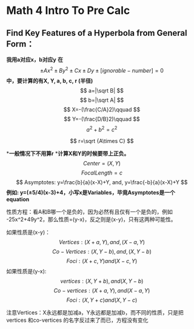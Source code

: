 # Math 4 Intro To Pre Calc

## Find Key Features of a Hyperbola from General Form：
**我用a对应x，b对应y**
**在**
$$
± Ax^2 ± By^2 ± Cx ± Dy ± [ignorable-number] = 0
$$
**中，要计算的有X, Y, a, b, c, r (半径)**
$$
a=|\sqrt B|
$$
$$
b=|\sqrt A|
$$
$$
X=-(\frac{C/A}2)\qquad
$$
$$
Y=-(\frac{D/B}2)\qquad
$$
$$
a^2+b^2=c^2
$$

$$
r=\sqrt {A\times C}
$$

***一般情况下不用算r**
***计算X和Y的时候要带上正负。**
$$
Center = (X, Y)
$$
$$
FocalLength = c
$$
$$
Asymptotes: y=\frac{b}{a}(x-X)+Y, and, y=\frac{-b}{a}(x-X)+Y
$$
**例如: y=(±5/4)(x-3)+4，小写x是Variables，毕竟Asymptotes是一个equation**

性质方程：看A和B哪一个是负的，因为必然有且仅有一个是负的，例如 -25x^2+49y^2，那么性质=(y-x)，反之则是(x-y)，只有这两种可能性。

如果性质是(x-y)：
$$
Vertices: (X+a, Y), and, (X-a, Y)
$$
$$
Co-Vertices: (X, Y-b), and, (X, Y-b)
$$
$$
Foci: (X+c, Y) and (X-c, Y)
$$
如果性质是(y-x): 
$$
vertices: (X, Y+b), and (X, Y-b)
$$
$$
Co-vertices: (X+a, Y), and (X-a, Y)
$$
$$
Foci: (X, Y+c) and (X, Y-c)
$$

注意Vertices：X永远都是加减a，Y永远都是加减b，而不同的性质，只是把vertices 和co-vertices 的名字反过来了而已，方程没有变化



